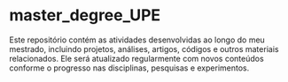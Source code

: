 # master_degree_UPE
Este repositório contém as atividades desenvolvidas ao longo do meu mestrado, incluindo projetos, análises, artigos, códigos e outros materiais relacionados. Ele será atualizado regularmente com novos conteúdos conforme o progresso nas disciplinas, pesquisas e experimentos.
